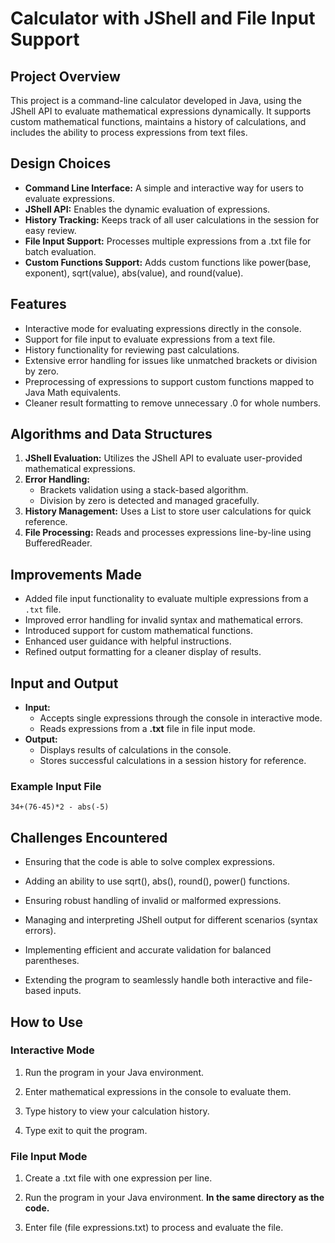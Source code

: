 # Calculator with JShell and File Input Support

## Project Overview
This project is a command-line calculator developed in Java, using the JShell API to evaluate mathematical expressions dynamically. It supports custom mathematical functions, maintains a history of calculations, and includes the ability to process expressions from text files.

## Design Choices
- **Command Line Interface:** A simple and interactive way for users to evaluate expressions.
- **JShell API:** Enables the dynamic evaluation of expressions.
- **History Tracking:** Keeps track of all user calculations in the session for easy review.
- **File Input Support:** Processes multiple expressions from a .txt file for batch evaluation.
- **Custom Functions Support:** Adds custom functions like power(base, exponent), sqrt(value), abs(value), and round(value).

## Features
- Interactive mode for evaluating expressions directly in the console.
- Support for file input to evaluate expressions from a text file.
- History functionality for reviewing past calculations.
- Extensive error handling for issues like unmatched brackets or division by zero.
- Preprocessing of expressions to support custom functions mapped to Java Math equivalents.
- Cleaner result formatting to remove unnecessary .0 for whole numbers.

## Algorithms and Data Structures
1. **JShell Evaluation:** Utilizes the JShell API to evaluate user-provided mathematical expressions.
2. **Error Handling:**
    - Brackets validation using a stack-based algorithm.
    - Division by zero is detected and managed gracefully.
3. **History Management:** Uses a List<String> to store user calculations for quick reference.
4. **File Processing:** Reads and processes expressions line-by-line using BufferedReader.

## Improvements Made
- Added file input functionality to evaluate multiple expressions from a `.txt` file.
- Improved error handling for invalid syntax and mathematical errors.
- Introduced support for custom mathematical functions.
- Enhanced user guidance with helpful instructions.
- Refined output formatting for a cleaner display of results.

## Input and Output
- **Input:**
    - Accepts single expressions through the console in interactive mode.
    - Reads expressions from a **.txt** file in file input mode.
- **Output:**
    - Displays results of calculations in the console.
    - Stores successful calculations in a session history for reference.

### Example Input File
```text
34+(76-45)*2 - abs(-5)
```
## Challenges Encountered
- Ensuring that the code is able to solve complex expressions.

- Adding an ability to use sqrt(), abs(), round(), power() functions.

- Ensuring robust handling of invalid or malformed expressions.

- Managing and interpreting JShell output for different scenarios (syntax errors).

- Implementing efficient and accurate validation for balanced parentheses.

- Extending the program to seamlessly handle both interactive and file-based inputs.

## How to Use
### Interactive Mode
1. Run the program in your Java environment.

2. Enter mathematical expressions in the console to evaluate them.

3. Type history to view your calculation history.

4. Type exit to quit the program.

### File Input Mode
1. Create a .txt file with one expression per line.

2. Run the program in your Java environment. **In the same directory as the code.**

3. Enter file <filename> (file expressions.txt) to process and evaluate the file.

